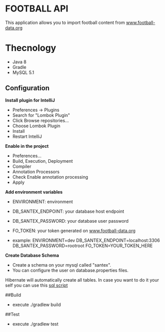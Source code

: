 # FOOTBALL API

This application allows you to import football content from www.football-data.org

# Thecnology

* Java 8
* Gradle
* MySQL 5.1

## Configuration

**Install plugin for IntelliJ**
* Preferences -> Plugins
* Search for "Lombok Plugin"
* Click Browse repositories...
* Choose Lombok Plugin
* Install
* Restart IntelliJ

**Enable in the project**
* Preferences...
* Build, Execution, Deployment
* Compiler
* Annotation Processors
* Check Enable annotation processing
* Apply


**Add environment variables**

* ENVIRONMENT: environment
* DB_SANTEX_ENDPOINT: your database host endpoint
* DB_SANTEX_PASSWORD: your database user password
* FO_TOKEN: your token generated on www.football-data.org

* example: 
ENVIRONMENT=dev
DB_SANTEX_ENDPOINT=localhost:3306
DB_SANTEX_PASSWORD=rootroot
FO_TOKEN=YOUR_TOKEN_HERE

**Create Database Schema**

* Create a schema on your mysql called "santex". 
* You can configure the user on database.properties files.

Hibernate will automatically create all tables. In case you want to do it your self
 you can use this [sql script](https://github.com/drhernandez/apifootball/tree/master/src/main/resources/db/creation.sql)

##Build

* execute ./gradlew build

##Test

* execute ./gradlew test
